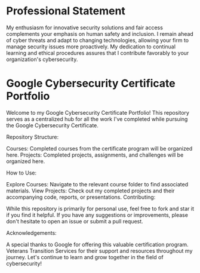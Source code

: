 # Professional Statement
My enthusiasm for innovative security solutions and fair access complements your emphasis on human safety and inclusion. I remain ahead of cyber threats and adapt to changing technologies, allowing your firm to manage security issues more proactively. My dedication to continual learning and ethical procedures assures that I contribute favorably to your organization's cybersecurity.

# Google Cybersecurity Certificate Portfolio
Welcome to my Google Cybersecurity Certificate Portfolio! This repository serves as a centralized hub for all the work I've completed while pursuing the Google Cybersecurity Certificate.

Repository Structure:

Courses: Completed courses from the certificate program will be organized here.
Projects: Completed projects, assignments, and challenges will be organized here.

How to Use:

Explore Courses: Navigate to the relevant course folder to find associated materials.
View Projects: Check out my completed projects and their accompanying code, reports, or presentations.
Contributing:

While this repository is primarily for personal use, feel free to fork and star it if you find it helpful. If you have any suggestions or improvements, please don't hesitate to open an issue or submit a pull request.

Acknowledgements:

A special thanks to Google for offering this valuable certification program.
Veterans Transition Services for their support and resources throughout my journey.
Let's continue to learn and grow together in the field of cybersecurity!
